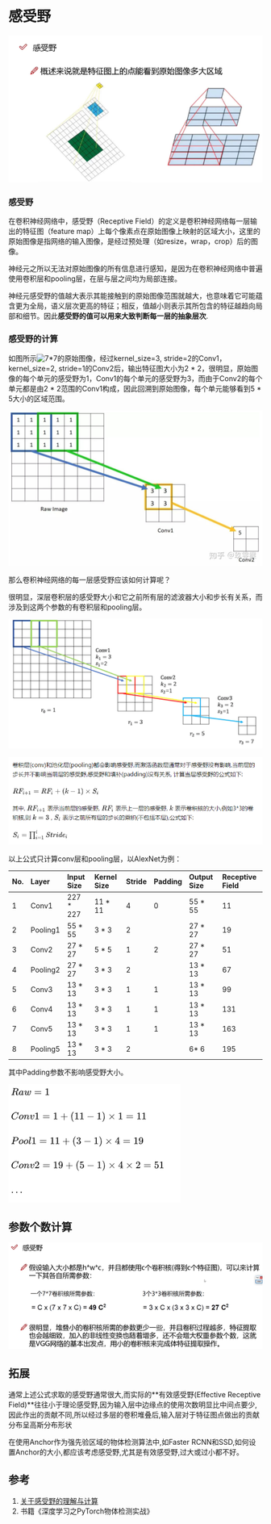 # 感受野

![image-20220317211142703](感受野/image-20220317211142703.png)

### 感受野

在卷积神经网络中，感受野（Receptive Field）的定义是卷积神经网络每一层输出的特征图（feature map）上每个像素点在原始图像上映射的区域大小，这里的原始图像是指网络的输入图像，是经过预处理（如resize，wrap，crop）后的图像。

神经元之所以无法对原始图像的所有信息进行感知，是因为在卷积神经网络中普遍使用卷积层和pooling层，在层与层之间均为局部连接。

神经元感受野的值越大表示其能接触到的原始图像范围就越大，也意味着它可能蕴含更为全局，语义层次更高的特征；相反，值越小则表示其所包含的特征越趋向局部和细节。因此**感受野的值可以用来大致判断每一层的抽象层次**.

### 感受野的计算

如图所示![7*7](https://math.jianshu.com/math?formula=7*7)的原始图像，经过kernel_size=3, stride=2的Conv1，kernel_size=2, stride=1的Conv2后，输出特征图大小为2 * 2，很明显，原始图像的每个单元的感受野为1，Conv1的每个单元的感受野为3，而由于Conv2的每个单元都是由2 * 2范围的Conv1构成，因此回溯到原始图像，每个单元能够看到5 * 5大小的区域范围。

![img](%E6%84%9F%E5%8F%97%E9%87%8E.assets/v2-01b5d29d1ad4f39e9ad8d1908284d61b_r.jpg)



那么卷积神经网络的每一层感受野应该如何计算呢？

很明显，深层卷积层的感受野大小和它之前所有层的滤波器大小和步长有关系，而涉及到这两个参数的有卷积层和pooling层。

![image-20221019222948447](%E6%84%9F%E5%8F%97%E9%87%8E.assets/image-20221019222948447.png)

![image-20221019224108907](%E6%84%9F%E5%8F%97%E9%87%8E.assets/image-20221019224108907.png)

 以上公式只计算conv层和pooling层，以AlexNet为例：

| No.  | Layer    | Input Size | Kernel Size | Stride | Padding | Output Size | Receptive Field |
| :--- | :------- | :--------- | :---------- | :----- | :------ | :---------- | :-------------- |
| 1    | Conv1    | 227 * 227  | 11 * 11     | 4      | 0       | 55 * 55     | 11              |
| 2    | Pooling1 | 55 * 55    | 3 * 3       | 2      |         | 27 * 27     | 19              |
| 3    | Conv2    | 27 * 27    | 5 * 5       | 1      | 2       | 27 * 27     | 51              |
| 4    | Pooling2 | 27 * 27    | 3 * 3       | 2      |         | 13 * 13     | 67              |
| 5    | Conv3    | 13 * 13    | 3 * 3       | 1      | 1       | 13 * 13     | 99              |
| 6    | Conv4    | 13 * 13    | 3 * 3       | 1      | 1       | 13 * 13     | 131             |
| 7    | Conv5    | 13 * 13    | 3 * 3       | 1      | 1       | 13 * 13     | 163             |
| 8    | Pooling5 | 13 * 13    | 3 * 3       | 2      |         | 6* 6        | 195             |

其中Padding参数不影响感受野大小。

![image-20221019222737562](%E6%84%9F%E5%8F%97%E9%87%8E.assets/image-20221019222737562.png)

## 参数个数计算

![image-20220317212108500](感受野/image-20220317212108500.png)

## 拓展

通常上述公式求取的感受野通常很大,而实际的**有效感受野(Effective Receptive Field)**往往小于理论感受野,因为输入层中边缘点的使用次数明显比中间点要少,因此作出的贡献不同,所以经过多层的卷积堆叠后,输入层对于特征图点做出的贡献分布呈高斯分布形状

在使用Anchor作为强先验区域的物体检测算法中,如Faster RCNN和SSD,如何设置Anchor的大小,都应该考虑感受野,尤其是有效感受野,过大或过小都不好。

## 参考

1. [关于感受野的理解与计算](https://www.jianshu.com/p/9997c6f5c01e)
2. 书籍《深度学习之PyTorch物体检测实战》
